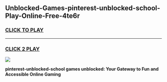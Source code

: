 
## Unblocked-Games-pinterest-unblocked-school-Play-Online-Free-4te6r
<h3>
<a href="https://premium76.site?title=pinterest-unblocked-school&ref=26A">CLICK TO PLAY</a></h3>
<hr>

<h3>
<a href="https://premium76.site?title=pinterest-unblocked-school&ref=26A">CLICK 2 PLAY</a>
  
</h3>

<a href="https://premium76.site?title=pinterest-unblocked-school&ref=26A"><img src="https://clearcache.store/games.png"></a>


**pinterest-unblocked-school games unblocked: Your Gateway to Fun and Accessible Online Gaming**
